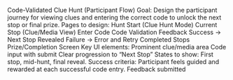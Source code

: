 Code-Validated Clue Hunt (Participant Flow)
Goal: Design the participant journey for viewing clues and entering the correct code to unlock the next stop or final prize.
Pages to design:
Hunt Start (Clue Hunt Mode)
Current Stop (Clue/Media View)
Enter Code
Code Validation Feedback
Success → Next Stop Revealed
Failure → Error and Retry
Completed Stops
Prize/Completion Screen
Key UI elements:
Prominent clue/media area
Code input with submit
Clear progression to “Next Stop”
States to show: First stop, mid-hunt, final reveal.
Success criteria: Participant feels guided and rewarded at each successful code entry.
Feedback submitted